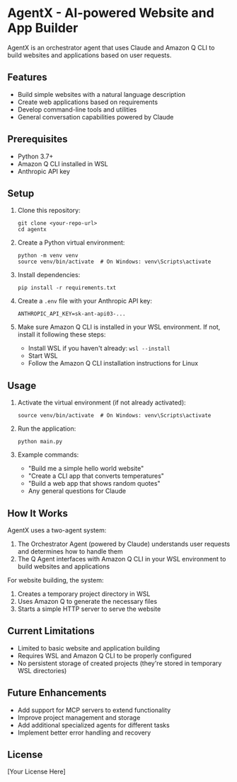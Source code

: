 # AgentX - AI-powered Website and App Builder

AgentX is an orchestrator agent that uses Claude and Amazon Q CLI to build websites and applications based on user requests.

## Features

- Build simple websites with a natural language description
- Create web applications based on requirements
- Develop command-line tools and utilities
- General conversation capabilities powered by Claude

## Prerequisites

- Python 3.7+
- Amazon Q CLI installed in WSL
- Anthropic API key

## Setup

1. Clone this repository:
   ```
   git clone <your-repo-url>
   cd agentx
   ```

2. Create a Python virtual environment:
   ```
   python -m venv venv
   source venv/bin/activate  # On Windows: venv\Scripts\activate
   ```

3. Install dependencies:
   ```
   pip install -r requirements.txt
   ```

4. Create a `.env` file with your Anthropic API key:
   ```
   ANTHROPIC_API_KEY=sk-ant-api03-...
   ```

5. Make sure Amazon Q CLI is installed in your WSL environment. If not, install it following these steps:
   - Install WSL if you haven't already: `wsl --install`
   - Start WSL
   - Follow the Amazon Q CLI installation instructions for Linux

## Usage

1. Activate the virtual environment (if not already activated):
   ```
   source venv/bin/activate  # On Windows: venv\Scripts\activate
   ```

2. Run the application:
   ```
   python main.py
   ```

3. Example commands:
   - "Build me a simple hello world website"
   - "Create a CLI app that converts temperatures"
   - "Build a web app that shows random quotes"
   - Any general questions for Claude

## How It Works

AgentX uses a two-agent system:
1. The Orchestrator Agent (powered by Claude) understands user requests and determines how to handle them
2. The Q Agent interfaces with Amazon Q CLI in your WSL environment to build websites and applications

For website building, the system:
1. Creates a temporary project directory in WSL
2. Uses Amazon Q to generate the necessary files
3. Starts a simple HTTP server to serve the website

## Current Limitations

- Limited to basic website and application building
- Requires WSL and Amazon Q CLI to be properly configured
- No persistent storage of created projects (they're stored in temporary WSL directories)

## Future Enhancements

- Add support for MCP servers to extend functionality
- Improve project management and storage
- Add additional specialized agents for different tasks
- Implement better error handling and recovery

## License

[Your License Here] 